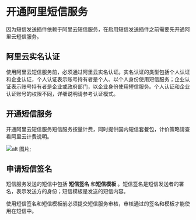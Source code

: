 # 开通阿里短信服务

因为短信发送插件依赖于阿里云短信服务，在启用短信发送插件之前需要先开通阿里云短信服务。

## 阿里云实名认证

使用阿里云短信服务前，必须通过阿里云实名认证。实名认证的类型包括个人认证和企业认证，个人认证表示账号持有者是个人、以个人身份使用短信服务；企业认证表示账号持有者是企业或政府部门，以企业身份使用短信服务。个人认证和企业认证账号的权限不同，详细说明请参考认证模式。

## 开通短信服务

开通阿里云短信服务短信服务按量计费，同时提供国内短信套餐包，计价策略请查看阿里云计费说明。

![alt 图片](/assets/img/plugin/note/20210730163317.png);

## 申请短信签名

短信服务发送的短信中包括 <b>短信签名</b> 和<b>短信模板</b> 。短信签名是短信发送者的署名，表示发送方的身份；短信模板是发送的短信内容。

使用短信签名和短信模板前必须提交短信服务审核，审核通过的签名和模板才能使用在短信中。
